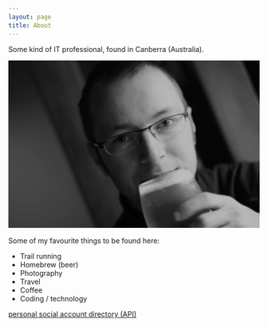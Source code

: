 ```yaml
---
layout: page
title: About
---
```


Some kind of IT professional, found in Canberra (Australia).

![Adam Rumbold](/adam_bio.jpg "Adam")

Some of my favourite things to be found here:
*	Trail running
*	Homebrew (beer)
*	Photography
*	Travel
*	Coffee
*	Coding / technology


<a href="http://api.adamrumbold.com">personal social account directory (API)</a>

